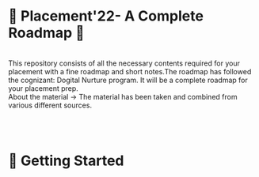 

 # :gift: Placement'22- A Complete Roadmap :gift:
<br>
This repository consists of all the necessary contents required for your placement with a fine roadmap and short notes.The roadmap has followed the cognizant: Dogital Nurture program. It will be a complete roadmap for your placement prep. <br>
About the material -> The material has been taken and combined from various different sources.

 
<br><br> 
# 🚀 Getting Started
<br>
